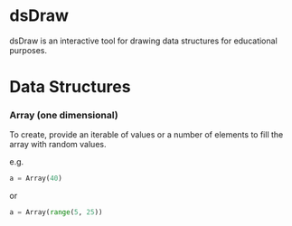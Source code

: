 # dsDraw

dsDraw is an interactive tool for drawing data structures for educational purposes.

# Data Structures

  ### Array (one dimensional)
  To create, provide an iterable of values or a number of elements to fill the array with random values.
  
  e.g.
  ```python
  a = Array(40)
  ```
  or 
  ```python
  a = Array(range(5, 25))
  ```
